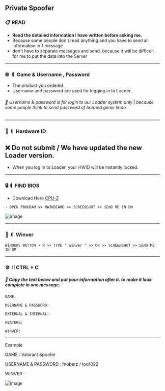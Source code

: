 ## Private Spoofer


### 📋 READ 


- **Read the detailed information I have written before asking me.**
- Because some people don't read anything and you have to send all information in 1 message
- don't have to separate messages and send. because it will be difficult for me to put the data into the Server


---

### 🌐 〢 Game & Username , Password

- The product you ordered
- Username and password are used for logging in to Loader.
###### 🛑 Username & password is for login to our Loader system only | because some people think to send password of banned game lmao
---


### 🔎 〢 Hardware ID 

## ❌ Do not submit / We have updated the new Loader version.

- When you log in to Loader, your HWID will be instantly locked.
---


### 🔒〢 FIND BIOS 

- Download Here [CPU-Z](https://www.cpuid.com/softwares/cpu-z.html)
```sh-session
- OPEN PROGRAM >> MAINBIARD >> SCREENSHOT >> SEND ME IN DM
```

![image](https://user-images.githubusercontent.com/94861415/183123379-8db70c40-e242-42d1-a78c-a54a6e01fb3f.png)

---



### 📁 〢 Winver
```sh-session
WINDOWS BUTTON + R >> TYPE " winver " >> OK >> SCREENSHOT >> SEND ME IN DM
```

---

### ⚙ 〢CTRL + C 
##### 🛑 Copy the text below and put your information after it. to make it look complete in one message.

```
GAME: 

USERNAME & PASSWORD: 

EXTERNAL & INTERNAL: 

FEATURE: 

WINVER: 
```
---

 
Example 

GAME : Valorant Spoofer

USERNAME & PASSWORD : fnoberz / toq1022  

WINVER :
  
  ![image](https://user-images.githubusercontent.com/94861415/182467564-d2b46cb3-930e-4428-90b5-467533a5377d.png)


  
